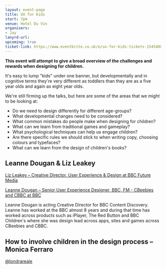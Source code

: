 ```yaml
---
layout: event-page
title: UX for Kids
start: 7pm
venue: Hotel Du Vin
organisers: 
- Jay
lanyrd-url: 
upcoming: true
ticket-link: https://www.eventbrite.co.uk/e/ux-for-kids-tickets-15454086589
---
```


**This event will attempt to give a broad overview of the challenges and rewards when designing for children.** 

It's easy to lump "kids" under one banner, but developmentally and in cognitive terms they're very different as toddlers than they are as a five year olds and again as eight year olds.

We're still firming up the talks, but here are some of the areas that we might to be looking at:

  * Do we need to design differently for different age-groups?
  * What developmental changes need to be considered?
  * What common mistakes do people make when designing for children?
  * What can we learn from traditional games and gameplay?
  * What psychological techniques can help us engage children?
  * Are there specific rules we should stick to when writing copy, choosing colours and typefaces?
  * What can we learn from the design of children's books?


## Leanne Dougan & Liz Leakey

[Liz Leakey – Creative Director, User Experience & Design at BBC Future Media](https://www.linkedin.com/pub/liz-leakey/3/982/17a)

[Leanne Dougan – Senior User Experience Designer, BBC, FM - CBeebies and CBBC at BBC](https://www.linkedin.com/pub/leanne-dougan/14/905/528)

Leanne Dougan is acting Creative Director for BBC Content Discovery. Leanne has worked at the BBC almost 8 years and during that time has worked across products such as iPlayer, The Red Button and BBC Children's where she was design lead across apps, sites and games across CBeebies and CBBC.

## How to involve children in the design process – Monica Ferraro

[@londrareale](https://twitter.com/londrareale)


